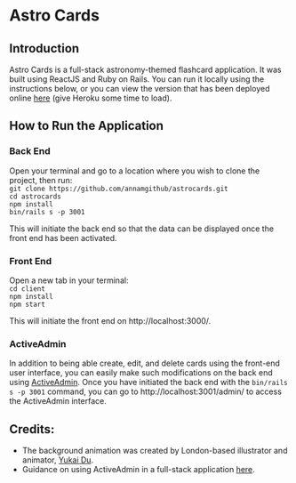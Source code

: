 # Astro Cards

## Introduction
Astro Cards is a full-stack astronomy-themed flashcard application. It was built using ReactJS and Ruby on Rails. You can run it locally using the instructions below, or you can view the version that has been deployed online [here](https://guarded-garden-16317.herokuapp.com/) (give Heroku some time to load).

## How to Run the Application
### Back End
Open your terminal and go to a location where you wish to clone the project, then run:  
`git clone https://github.com/annamgithub/astrocards.git`  
`cd astrocards`  
`npm install`  
`bin/rails s -p 3001`

This will initiate the back end so that the data can be displayed once the front end has been activated.

### Front End
Open a new tab in your terminal:    
`cd client`  
`npm install`  
`npm start`  

This will initiate the front end on http://localhost:3000/.

### ActiveAdmin
In addition to being able create, edit, and delete cards using the front-end user interface, you can easily make such modifications on the back end using [ActiveAdmin](https://activeadmin.info/). Once you have initiated the back end with the `bin/rails s -p 3001` command, you can go to http://localhost:3001/admin/ to access the ActiveAdmin interface.


## Credits: 
* The background animation was created by London-based illustrator and animator, [Yukai Du](https://www.yukaidu.com/).
* Guidance on using ActiveAdmin in a full-stack application [here](https://blog.heroku.com/a-rock-solid-modern-web-stack).

